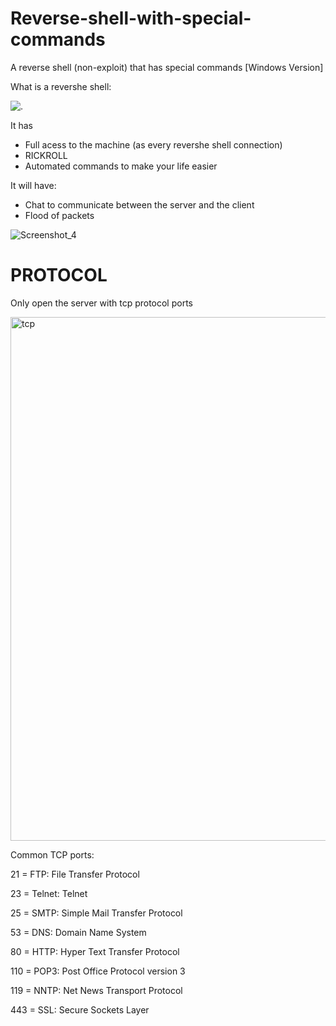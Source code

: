 # Reverse-shell-with-special-commands

A reverse shell (non-exploit) that has special commands [Windows Version]

What is a revershe shell:
<p><img align="center" src="https://resources.infosecinstitute.com/wp-content/uploads/110414_1037_ICMPReverse1.png" alt="."/></p>

It has 
- Full acess to the machine (as every revershe shell connection)
- RICKROLL
- Automated commands to make your life easier

It will have:
- Chat to communicate between the server and the client
- Flood of packets 


![Screenshot_4](https://user-images.githubusercontent.com/109004138/210141309-adea4cac-0e80-4f07-9a08-b22853a2b333.png)
# PROTOCOL

Only open the server with tcp protocol ports

<img align="center" alt ="tcp" width=838 src="http://www.ortizonline.com/images/sockets.gif">

Common TCP ports:

21 = FTP: File Transfer Protocol 

23 = Telnet: Telnet

25 = SMTP: Simple Mail Transfer Protocol 

53 = DNS: Domain Name System 

80 = HTTP: Hyper Text Transfer Protocol 

110 = POP3: Post Office Protocol version 3 

119 = NNTP: Net News Transport Protocol 

443 = SSL: Secure Sockets Layer
